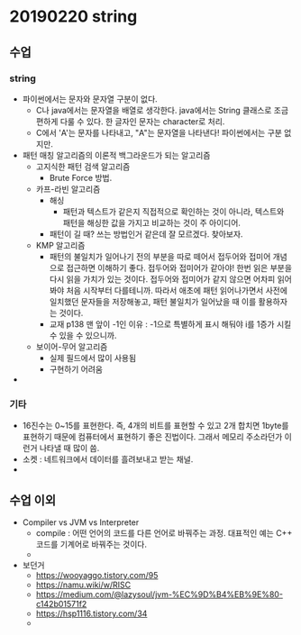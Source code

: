 # 20190220 string

## 수업

### string

- 파이썬에서는 문자와 문자열 구분이 없다.
  - C나 java에서는 문자열을 배열로 생각한다. java에서는 String 클래스로 조금 편하게 다룰 수 있다. 한 글자인 문자는 character로 처리.
  - C에서 'A'는 문자를 나타내고, "A"는 문자열을 나타낸다! 파이썬에서는 구분 없지만.
- 패턴 매칭 알고리즘의 이론적 백그라운드가 되는 알고리즘
  - 고지식한 패턴 검색 알고리즘
    - Brute Force 방법.
  - 카프-라빈 알고리즘
    - 해싱
      - 패턴과 텍스트가 같은지 직접적으로 확인하는 것이 아니라, 텍스트와 패턴을 해싱한 값을 가지고 비교하는 것이 주 아이디어.
    - 패턴이 길 때? 쓰는 방법인거 같은데 잘 모르겠다. 찾아보자.
  - KMP 알고리즘
    - 패턴의 불일치가 일어나기 전의 부분을 따로 떼어서 접두어와 접미어 개념으로 접근하면 이해하기 좋다. 접두어와 접미어가 같아야! 한번 읽은 부분을 다시 읽을 가치가 있는 것이다. 접두어와 접미어가 같지 않으면 어차피 읽어봐야 처음 시작부터 다를테니까. 따라서 애초에 패턴 읽어나가면서 사전에 일치했던 문자들을 저장해놓고, 패턴 불일치가 일어났을 때 이를 활용하자는 것이다.
    - 교재 p138 맨 앞이 -1인 이유 : -1으로 특별하게 표시 해둬야 i를 1증가 시킬 수 있을 수 있으니까.
  - 보이어-무어 알고리즘
    - 실제 필드에서 많이 사용됨
    - 구현하기 어려움
- 



### 기타

- 16진수는 0~15를 표현한다. 즉, 4개의 비트를 표현할 수 있고 2개 합치면 1byte를 표현하기 때문에 컴퓨터에서 표현하기 좋은 진법이다. 그래서 메모리 주소라던가 이런거 나타낼 때 많이 씀.
- 소켓 : 네트워크에서 데이터를 흘려보내고 받는 채널.
- 





## 수업 이외

- Compiler vs JVM vs Interpreter
  - compile : 어떤 언어의 코드를 다른 언어로 바꿔주는 과정. 대표적인 예는 C++ 코드를 기계어로 바꿔주는 것이다.
  - 
- 보던거
  - https://wooyaggo.tistory.com/95
  - https://namu.wiki/w/RISC
  - https://medium.com/@lazysoul/jvm-%EC%9D%B4%EB%9E%80-c142b01571f2
  - https://hsp1116.tistory.com/34
  - 